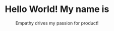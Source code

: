 ---
title: 'Hello World! My name is'
name: 'Harley Tran'
subtitle: 'Empathy drives my passion for product!'
buttonText: 'Portfolio'
---